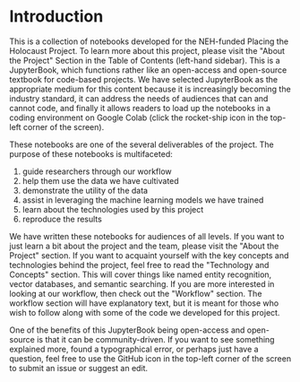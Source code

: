 # Introduction

This is a collection of notebooks developed for the NEH-funded Placing the Holocaust Project. To learn more about this project, please visit the "About the Project" Section in the Table of Contents (left-hand sidebar). This is a JupyterBook, which functions rather like an open-access and open-source textbook for code-based projects. We have selected JupyterBook as the appropriate medium for this content because it is increasingly becoming the industry standard, it can address the needs of audiences that can and cannot code, and finally it allows readers to load up the notebooks in a coding environment on Google Colab (click the rocket-ship icon in the top-left corner of the screen).

These notebooks are one of the several deliverables of the project. The purpose of these notebooks is multifaceted:

1) guide researchers through our workflow
2) help them use the data we have cultivated
3) demonstrate the utility of the data
4) assist in leveraging the machine learning models we have trained
5) learn about the technologies used by this project
6) reproduce the results


We have written these notebooks for audiences of all levels. If you want to just learn a bit about the project and the team, please visit the "About the Project" section. If you want to acquaint yourself with the key concepts and technologies behind the project, feel free to read the "Technology and Concepts" section. This will cover things like named entity recognition, vector databases, and semantic searching. If you are more interested in looking at our workflow, then check out the "Workflow" section. The workflow section will have explanatory text, but it is meant for those who wish to follow along with some of the code we developed for this project.

One of the benefits of this JupyterBook being open-access and open-source is that it can be community-driven. If you want to see something explained more, found a typographical error, or perhaps just have a question, feel free to use the GitHub icon in the top-left corner of the screen to submit an issue or suggest an edit.